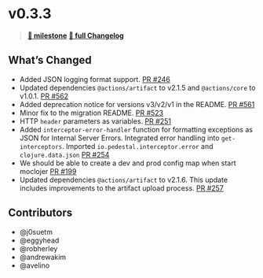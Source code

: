 # v0.3.3

> **[🎯 milestone](https://github.com/moclojer/moclojer/milestone/6?closed=1)**
> **[🔖 full Changelog](https://github.com/moclojer/moclojer/commits/v0.3.3)**

## What’s Changed

* Added JSON logging format support. [PR #246](https://github.com/moclojer/moclojer/issues/246)
* Updated dependencies `@actions/artifact` to v2.1.5 and `@actions/core` to v1.0.1. [PR #562](https://github.com/actions/upload-artifact/pull/562)
* Added deprecation notice for versions v3/v2/v1 in the README. [PR #561](https://github.com/actions/upload-artifact/pull/561)
* Minor fix to the migration README. [PR #523](https://github.com/actions/upload-artifact/pull/523)
* HTTP `header` parameters as variables. [PR #251](https://github.com/moclojer/moclojer/issues/251)
* Added `interceptor-error-handler` function for formatting exceptions as JSON for Internal Server Errors. Integrated error handling into `get-interceptors`. Imported `io.pedestal.interceptor.error` and `clojure.data.json` [PR #254](https://github.com/moclojer/moclojer/pull/254)
* We should be able to create a dev and prod config map when start moclojer [PR #199](https://github.com/moclojer/moclojer/issues/199)
* Updated dependencies `@actions/artifact` to v2.1.6. This update includes improvements to the artifact upload process. [PR #257](https://github.com/moclojer/moclojer/pull/257)

## Contributors

* @j0suetm
* @eggyhead
* @robherley
* @andrewakim
* @avelino
